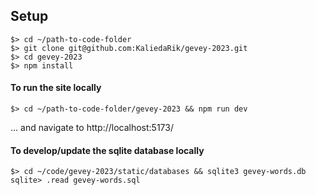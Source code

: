 ## Setup

```
$> cd ~/path-to-code-folder
$> git clone git@github.com:KaliedaRik/gevey-2023.git
$> cd gevey-2023
$> npm install
```

#### To run the site locally

``` 
$> cd ~/path-to-code-folder/gevey-2023 && npm run dev
```

... and navigate to http://localhost:5173/

#### To develop/update the sqlite database locally

```
$> cd ~/code/gevey-2023/static/databases && sqlite3 gevey-words.db
sqlite> .read gevey-words.sql
```

